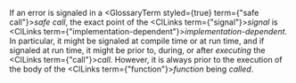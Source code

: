  



If an error is signaled in a <GlossaryTerm styled={true} term={"safe call"}><i>safe call</i></GlossaryTerm>, the exact point of the <ClLinks  term={"signal"}><i>signal</i></ClLinks> is <ClLinks  term={"implementation-dependent"}><i>implementation-dependent</i></ClLinks>. In particular, it might be signaled at compile time or at run time, and if signaled at run time, it might be prior to, during, or after *executing* the <ClLinks  term={"call"}><i>call</i></ClLinks>. However, it is always prior to the execution of the body of the <ClLinks  term={"function"}><i>function</i></ClLinks> being *called*. 



